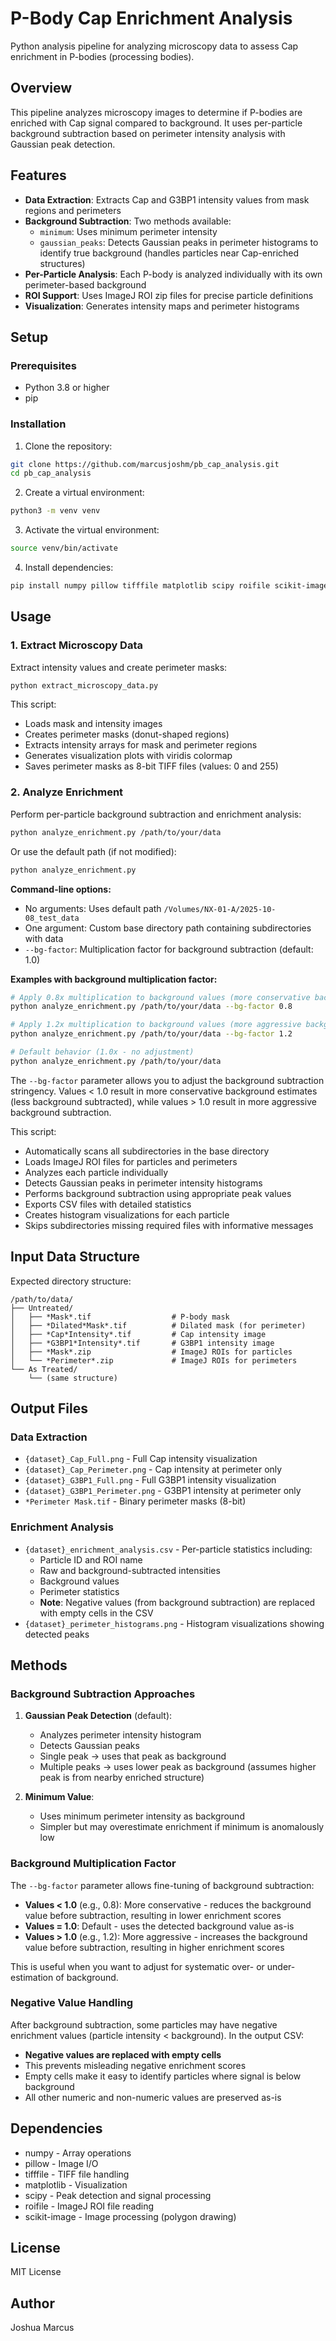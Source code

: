 # P-Body Cap Enrichment Analysis

Python analysis pipeline for analyzing microscopy data to assess Cap enrichment in P-bodies (processing bodies).

## Overview

This pipeline analyzes microscopy images to determine if P-bodies are enriched with Cap signal compared to background. It uses per-particle background subtraction based on perimeter intensity analysis with Gaussian peak detection.

## Features

- **Data Extraction**: Extracts Cap and G3BP1 intensity values from mask regions and perimeters
- **Background Subtraction**: Two methods available:
  - `minimum`: Uses minimum perimeter intensity
  - `gaussian_peaks`: Detects Gaussian peaks in perimeter histograms to identify true background (handles particles near Cap-enriched structures)
- **Per-Particle Analysis**: Each P-body is analyzed individually with its own perimeter-based background
- **ROI Support**: Uses ImageJ ROI zip files for precise particle definitions
- **Visualization**: Generates intensity maps and perimeter histograms

## Setup

### Prerequisites

- Python 3.8 or higher
- pip

### Installation

1. Clone the repository:
```bash
git clone https://github.com/marcusjoshm/pb_cap_analysis.git
cd pb_cap_analysis
```

2. Create a virtual environment:
```bash
python3 -m venv venv
```

3. Activate the virtual environment:
```bash
source venv/bin/activate
```

4. Install dependencies:
```bash
pip install numpy pillow tifffile matplotlib scipy roifile scikit-image
```

## Usage

### 1. Extract Microscopy Data

Extract intensity values and create perimeter masks:

```bash
python extract_microscopy_data.py
```

This script:
- Loads mask and intensity images
- Creates perimeter masks (donut-shaped regions)
- Extracts intensity arrays for mask and perimeter regions
- Generates visualization plots with viridis colormap
- Saves perimeter masks as 8-bit TIFF files (values: 0 and 255)

### 2. Analyze Enrichment

Perform per-particle background subtraction and enrichment analysis:

```bash
python analyze_enrichment.py /path/to/your/data
```

Or use the default path (if not modified):

```bash
python analyze_enrichment.py
```

**Command-line options:**

- No arguments: Uses default path `/Volumes/NX-01-A/2025-10-08_test_data`
- One argument: Custom base directory path containing subdirectories with data
- `--bg-factor`: Multiplication factor for background subtraction (default: 1.0)

**Examples with background multiplication factor:**

```bash
# Apply 0.8x multiplication to background values (more conservative background subtraction)
python analyze_enrichment.py /path/to/your/data --bg-factor 0.8

# Apply 1.2x multiplication to background values (more aggressive background subtraction)
python analyze_enrichment.py /path/to/your/data --bg-factor 1.2

# Default behavior (1.0x - no adjustment)
python analyze_enrichment.py /path/to/your/data
```

The `--bg-factor` parameter allows you to adjust the background subtraction stringency. Values < 1.0 result in more conservative background estimates (less background subtracted), while values > 1.0 result in more aggressive background subtraction.

This script:

- Automatically scans all subdirectories in the base directory
- Loads ImageJ ROI files for particles and perimeters
- Analyzes each particle individually
- Detects Gaussian peaks in perimeter intensity histograms
- Performs background subtraction using appropriate peak values
- Exports CSV files with detailed statistics
- Creates histogram visualizations for each particle
- Skips subdirectories missing required files with informative messages

## Input Data Structure

Expected directory structure:
```
/path/to/data/
├── Untreated/
│   ├── *Mask*.tif                  # P-body mask
│   ├── *Dilated*Mask*.tif          # Dilated mask (for perimeter)
│   ├── *Cap*Intensity*.tif         # Cap intensity image
│   ├── *G3BP1*Intensity*.tif       # G3BP1 intensity image
│   ├── *Mask*.zip                  # ImageJ ROIs for particles
│   └── *Perimeter*.zip             # ImageJ ROIs for perimeters
└── As Treated/
    └── (same structure)
```

## Output Files

### Data Extraction
- `{dataset}_Cap_Full.png` - Full Cap intensity visualization
- `{dataset}_Cap_Perimeter.png` - Cap intensity at perimeter only
- `{dataset}_G3BP1_Full.png` - Full G3BP1 intensity visualization
- `{dataset}_G3BP1_Perimeter.png` - G3BP1 intensity at perimeter only
- `*Perimeter Mask.tif` - Binary perimeter masks (8-bit)

### Enrichment Analysis
- `{dataset}_enrichment_analysis.csv` - Per-particle statistics including:
  - Particle ID and ROI name
  - Raw and background-subtracted intensities
  - Background values
  - Perimeter statistics
  - **Note**: Negative values (from background subtraction) are replaced with empty cells in the CSV
- `{dataset}_perimeter_histograms.png` - Histogram visualizations showing detected peaks

## Methods

### Background Subtraction Approaches

1. **Gaussian Peak Detection** (default):
   - Analyzes perimeter intensity histogram
   - Detects Gaussian peaks
   - Single peak → uses that peak as background
   - Multiple peaks → uses lower peak as background (assumes higher peak is from nearby enriched structure)

2. **Minimum Value**:
   - Uses minimum perimeter intensity as background
   - Simpler but may overestimate enrichment if minimum is anomalously low

### Background Multiplication Factor

The `--bg-factor` parameter allows fine-tuning of background subtraction:
- **Values < 1.0** (e.g., 0.8): More conservative - reduces the background value before subtraction, resulting in lower enrichment scores
- **Values = 1.0**: Default - uses the detected background value as-is
- **Values > 1.0** (e.g., 1.2): More aggressive - increases the background value before subtraction, resulting in higher enrichment scores

This is useful when you want to adjust for systematic over- or under-estimation of background.

### Negative Value Handling

After background subtraction, some particles may have negative enrichment values (particle intensity < background). In the output CSV:
- **Negative values are replaced with empty cells**
- This prevents misleading negative enrichment scores
- Empty cells make it easy to identify particles where signal is below background
- All other numeric and non-numeric values are preserved as-is

## Dependencies

- numpy - Array operations
- pillow - Image I/O
- tifffile - TIFF file handling
- matplotlib - Visualization
- scipy - Peak detection and signal processing
- roifile - ImageJ ROI file reading
- scikit-image - Image processing (polygon drawing)

## License

MIT License

## Author

Joshua Marcus

